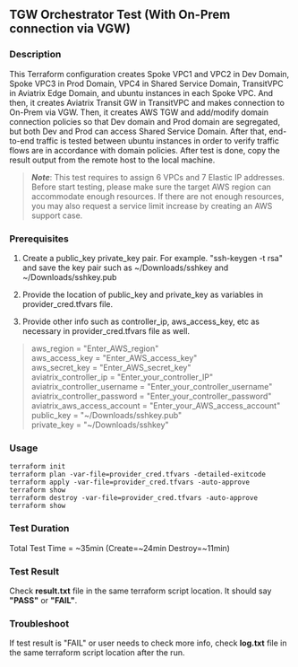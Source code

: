 ## TGW Orchestrator Test (With On-Prem connection via VGW)

### Description

This Terraform configuration creates Spoke VPC1 and VPC2 in Dev Domain, Spoke VPC3 in Prod Domain, VPC4 in Shared Service Domain, TransitVPC in Aviatrix Edge Domain, and ubuntu instances in each Spoke VPC. And then, it creates Aviatrix Transit GW in TransitVPC and makes connection to On-Prem via VGW. Then, it creates AWS TGW and add/modify domain connection policies so that Dev domain and Prod domain are segregated, but both Dev and Prod can access Shared Service Domain. After that, end-to-end traffic is tested between ubuntu instances in order to verify traffic flows are in accordance with domain policies. After test is done, copy the result output from the remote host to the local machine.

> ***Note***: This test requires to assign 6 VPCs and 7 Elastic IP addresses. Before start testing, please make sure the target AWS region can accommodate enough resources. If there are not enough resources, you may also request a service limit increase by creating an AWS support case.

### Prerequisites

1) Create a public_key private_key pair. For example. "ssh-keygen -t rsa" and save the key pair such as ~/Downloads/sshkey and ~/Downloads/sshkey.pub

2) Provide the location of public_key and private_key as variables in provider_cred.tfvars file.

3) Provide other info such as controller_ip, aws_access_key, etc as necessary in provider_cred.tfvars file as well.
> aws_region     = "Enter_AWS_region"  
> aws_access_key = "Enter_AWS_access_key"  
> aws_secret_key = "Enter_AWS_secret_key"  
> aviatrix_controller_ip       = "Enter_your_controller_IP"  
> aviatrix_controller_username = "Enter_your_controller_username"  
> aviatrix_controller_password = "Enter_your_controller_password"  
> aviatrix_aws_access_account  = "Enter_your_AWS_access_account"  
> public_key = "\~/Downloads/sshkey.pub"  
> private_key = "\~/Downloads/sshkey"


### Usage
```
terraform init
terraform plan -var-file=provider_cred.tfvars -detailed-exitcode
terraform apply -var-file=provider_cred.tfvars -auto-approve
terraform show
terraform destroy -var-file=provider_cred.tfvars -auto-approve
terraform show
```

### Test Duration

Total Test Time = \~35min (Create=\~24min Destroy=\~11min)

### Test Result

Check **result.txt** file in the same terraform script location. It should say **"PASS"** or **"FAIL"**.

### Troubleshoot

If test result is "FAIL" or user needs to check more info, check **log.txt** file in the same terraform script location after the run.
